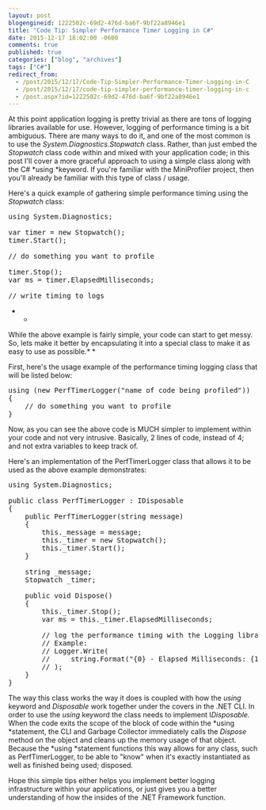```yaml
---
layout: post
blogengineid: 1222502c-69d2-476d-ba6f-9bf22a8946e1
title: "Code Tip: Simpler Performance Timer Logging in C#"
date: 2015-12-17 18:02:00 -0600
comments: true
published: true
categories: ["blog", "archives"]
tags: ["C#"]
redirect_from: 
  - /post/2015/12/17/Code-Tip-Simpler-Performance-Timer-Logging-in-C
  - /post/2015/12/17/code-tip-simpler-performance-timer-logging-in-c
  - /post.aspx?id=1222502c-69d2-476d-ba6f-9bf22a8946e1
---
```

<!-- more -->

At this point application logging is pretty trivial as there are tons of logging libraries available for use. However, logging of performance timing is a bit ambiguous. There are many ways to do it, and one of the most common is to use the *System.Diagnostics.Stopwatch* class. Rather, than just embed the *Stopwatch* class code within and mixed with your application code; in this post I'll cover a more graceful approach to using a simple class along with the C# *using *keyword. If you're familiar with the MiniProfiler project, then you'll already be familiar with this type of class / usage.

Here's a quick example of gathering simple performance timing using the *Stopwatch* class:
<pre class="brush: c-sharp; first-line: 1; tab-size: 4; toolbar: false; ">using System.Diagnostics;

var timer = new Stopwatch();
timer.Start();

// do something you want to profile

timer.Stop();
var ms = timer.ElapsedMilliseconds;

// write timing to logs</pre>

* *

While the above example is fairly simple, your code can start to get messy. So, lets make it better by encapsulating it into a special class to make it as easy to use as possible.*
*

First, here's the usage example of the performance timing logging class that will be listed below:
<pre class="brush: c-sharp; first-line: 1; tab-size: 4; toolbar: false; ">using (new PerfTimerLogger("name of code being profiled"))
{
    // do something you want to profile
}</pre>

Now, as you can see the above code is MUCH simpler to implement within your code and not very intrusive. Basically, 2 lines of code, instead of 4; and not extra variables to keep track of.

Here's an implementation of the PerfTimerLogger class that allows it to be used as the above example demonstrates:
<pre class="brush: c-sharp; first-line: 1; tab-size: 4; toolbar: false; ">using System.Diagnostics;

public class PerfTimerLogger : IDisposable
{
    public PerfTimerLogger(string message)
    {
        this._message = message;
        this._timer = new Stopwatch();
        this._timer.Start();
    }

    string _message;
    Stopwatch _timer;

    public void Dispose()
    {
        this._timer.Stop();
        var ms = this._timer.ElapsedMilliseconds;

        // log the performance timing with the Logging library of your choice
        // Example:
        // Logger.Write(
        //     string.Format("{0} - Elapsed Milliseconds: {1}", this._message, ms)
        // );
    }
}</pre>

The way this class works the way it does is coupled with how the *using* keyword and *Disposable* work together under the covers in the .NET CLI. In order to use the *using* keyword the class needs to implement I*Disposable.* When the code exits the scope of the block of code within the *using *statement, the CLI and Garbage Collector immediately calls the *Dispose* method on the object and cleans up the memory usage of that object. Because the *using *statement functions this way allows for any class, such as PerfTimerLogger, to be able to "know" when it's exactly instantiated as well as finished being used; disposed.

Hope this simple tips either helps you implement better logging infrastructure within your applications, or just gives you a better understanding of how the insides of the .NET Framework function.
